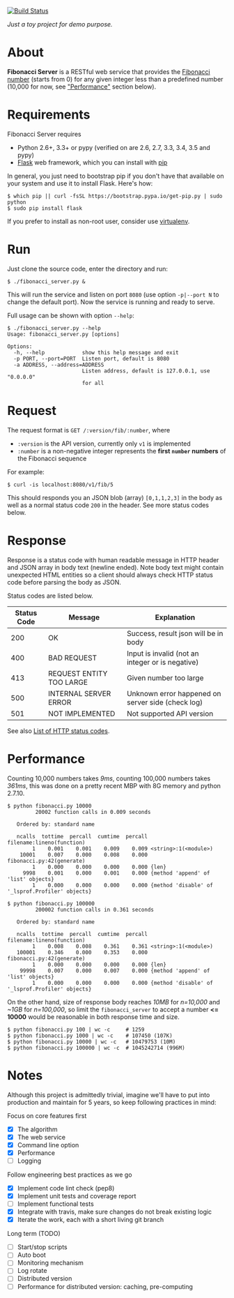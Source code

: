 [![Build Status](https://travis-ci.org/ymattw/fibonacci-server.svg?branch=master)](https://travis-ci.org/ymattw/fibonacci-server)

_Just a toy project for demo purpose._

# About

**Fibonacci Server** is a RESTful web service that provides the [Fibonacci
number](https://en.wikipedia.org/wiki/Fibonacci_number) (starts from 0) for any
given integer less than a predefined number (10,000 for now, see
["Performance"](#performance) section below).

# Requirements

Fibonacci Server requires

- Python 2.6+, 3.3+ or pypy (verified on are 2.6, 2.7, 3.3, 3.4, 3.5 and pypy)
- [Flask](http://flask.pocoo.org/) web framework, which you can install with
  [pip](https://pip.pypa.io/en/stable/)

In general, you just need to bootstrap pip if you don't have that available on
your system and use it to install Flask.  Here's how:

```
$ which pip || curl -fsSL https://bootstrap.pypa.io/get-pip.py | sudo python
$ sudo pip install flask
```

If you prefer to install as non-root user, consider use
[virtualenv](http://docs.python-guide.org/en/latest/dev/virtualenvs/).

# Run

Just clone the source code, enter the directory and run:

```
$ ./fibonacci_server.py &
```

This will run the service and listen on port `8080` (use option `-p|--port N`
to change the default port). Now the service is running and ready to serve.

Full usage can be shown with option `--help`:

```
$ ./fibonacci_server.py --help
Usage: fibonacci_server.py [options]

Options:
  -h, --help            show this help message and exit
  -p PORT, --port=PORT  Listen port, default is 8080
  -a ADDRESS, --address=ADDRESS
                        Listen address, default is 127.0.0.1, use "0.0.0.0"
                        for all
```

# Request

The request format is `GET /:version/fib/:number`, where

- `:version` is the API version, currently only `v1` is implemented
- `:number` is a non-negative integer represents the **first `number` numbers**
  of the Fibonacci sequence

For example:

```
$ curl -is localhost:8080/v1/fib/5
```

This should responds you an JSON blob (array) `[0,1,1,2,3]` in the body as well
as a normal status code `200` in the header.  See more status codes below.

# Response

Response is a status code with human readable message in HTTP header and JSON
array in body text (newline ended).  Note body text might contain unexpected
HTML entities so a client should always check HTTP status code before parsing
the body as JSON.

Status codes are listed below.

| Status Code   | Message                  | Explanation                                       |
| ------------- | ------------------------ | ------------------------------------------------- |
| 200           | OK                       | Success, result json will be in body              |
| 400           | BAD REQUEST              | Input is invalid (not an integer or is negative)  |
| 413           | REQUEST ENTITY TOO LARGE | Given number too large                            |
| 500           | INTERNAL SERVER ERROR    | Unknown error happened on server side (check log) |
| 501           | NOT IMPLEMENTED          | Not supported API version                         |

See also [List of HTTP status codes](https://en.wikipedia.org/wiki/List_of_HTTP_status_codes).

# Performance

Counting 10,000 numbers takes _9ms_, counting 100,000 numbers takes _361ms_,
this was done on a pretty recent MBP with 8G memory and python 2.7.10.

```
$ python fibonacci.py 10000
         20002 function calls in 0.009 seconds

   Ordered by: standard name

   ncalls  tottime  percall  cumtime  percall filename:lineno(function)
        1    0.001    0.001    0.009    0.009 <string>:1(<module>)
    10001    0.007    0.000    0.008    0.000 fibonacci.py:42(generate)
        1    0.000    0.000    0.000    0.000 {len}
     9998    0.001    0.000    0.001    0.000 {method 'append' of 'list' objects}
        1    0.000    0.000    0.000    0.000 {method 'disable' of '_lsprof.Profiler' objects}

$ python fibonacci.py 100000
         200002 function calls in 0.361 seconds

   Ordered by: standard name

   ncalls  tottime  percall  cumtime  percall filename:lineno(function)
        1    0.008    0.008    0.361    0.361 <string>:1(<module>)
   100001    0.346    0.000    0.353    0.000 fibonacci.py:42(generate)
        1    0.000    0.000    0.000    0.000 {len}
    99998    0.007    0.000    0.007    0.000 {method 'append' of 'list' objects}
        1    0.000    0.000    0.000    0.000 {method 'disable' of '_lsprof.Profiler' objects}
```

On the other hand, size of response body reaches _10MB_ for _n=10,000_ and
_~1GB_ for _n=100,000_, so limit the `fibonacci_server` to accept a number **<=
10000** would be reasonable in both response time and size.

```
$ python fibonacci.py 100 | wc -c     # 1259
$ python fibonacci.py 1000 | wc -c    # 107450 (107K)
$ python fibonacci.py 10000 | wc -c   # 10479753 (10M)
$ python fibonacci.py 100000 | wc -c  # 1045242714 (996M)
```

# Notes

Although this project is admittedly trivial, imagine we'll have to put into
production and maintain for 5 years, so keep following practices in mind:

Focus on core features first

- [X] The algorithm
- [X] The web service
- [X] Command line option
- [X] Performance
- [ ] Logging

Follow engineering best practices as we go

- [X] Implement code lint check (pep8)
- [X] Implement unit tests and coverage report
- [ ] Implement functional tests
- [X] Integrate with travis, make sure changes do not break existing logic
- [X] Iterate the work, each with a short living git branch

Long term (TODO)

- [ ] Start/stop scripts
- [ ] Auto boot
- [ ] Monitoring mechanism
- [ ] Log rotate
- [ ] Distributed version
- [ ] Performance for distributed version: caching, pre-computing
